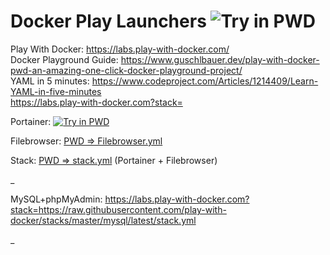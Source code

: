 # Docker Play Launchers <img src="https://cdn.rawgit.com/play-with-docker/stacks/cff22438/assets/images/button.png" alt="Try in PWD">

Play With Docker: https://labs.play-with-docker.com/
<br>Docker Playground Guide: https://www.guschlbauer.dev/play-with-docker-pwd-an-amazing-one-click-docker-playground-project/
<br>YAML in 5 minutes: https://www.codeproject.com/Articles/1214409/Learn-YAML-in-five-minutes
<br> https://labs.play-with-docker.com?stack=

Portainer: <a href="https://labs.play-with-docker.com?stack=https://raw.githubusercontent.com/kviksna/DockerLaunchers/main/Portainer.yml" target="_blank"><img src="https://cdn.rawgit.com/play-with-docker/stacks/cff22438/assets/images/button.png" alt="Try in PWD"></a>

Filebrowser: <a href="https://labs.play-with-docker.com?stack=https://raw.githubusercontent.com/kviksna/DockerLaunchers/main/Filebrowser.yml" target="_blank">PWD => Filebrowser.yml</a>

Stack: <a href="https://labs.play-with-docker.com?stack=https://raw.githubusercontent.com/kviksna/DockerLaunchers/main/stack.yml" target="_blank">PWD => stack.yml</a> (Portainer + Filebrowser)

_

MySQL+phpMyAdmin: https://labs.play-with-docker.com?stack=https://raw.githubusercontent.com/play-with-docker/stacks/master/mysql/latest/stack.yml


_
